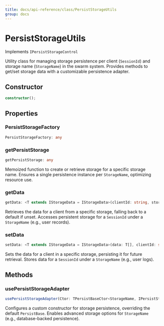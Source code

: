 ```yaml
---
title: docs/api-reference/class/PersistStorageUtils
group: docs
---
```


# PersistStorageUtils

Implements `IPersistStorageControl`

Utility class for managing storage persistence per client (`SessionId`) and storage name (`StorageName`) in the swarm system.
Provides methods to get/set storage data with a customizable persistence adapter.

## Constructor

```ts
constructor();
```

## Properties

### PersistStorageFactory

```ts
PersistStorageFactory: any
```

### getPersistStorage

```ts
getPersistStorage: any
```

Memoized function to create or retrieve storage for a specific storage name.
Ensures a single persistence instance per `StorageName`, optimizing resource use.

### getData

```ts
getData: <T extends IStorageData = IStorageData>(clientId: string, storageName: string, defaultValue: T[]) => Promise<T[]>
```

Retrieves the data for a client from a specific storage, falling back to a default if unset.
Accesses persistent storage for a `SessionId` under a `StorageName` (e.g., user records).

### setData

```ts
setData: <T extends IStorageData = IStorageData>(data: T[], clientId: string, storageName: string) => Promise<void>
```

Sets the data for a client in a specific storage, persisting it for future retrieval.
Stores data for a `SessionId` under a `StorageName` (e.g., user logs).

## Methods

### usePersistStorageAdapter

```ts
usePersistStorageAdapter(Ctor: TPersistBaseCtor<StorageName, IPersistStorageData>): void;
```

Configures a custom constructor for storage persistence, overriding the default `PersistBase`.
Enables advanced storage options for `StorageName` (e.g., database-backed persistence).
